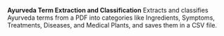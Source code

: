 **Ayurveda Term Extraction and Classification**
 Extracts and classifies Ayurveda terms from a PDF into categories like Ingredients, Symptoms, Treatments, Diseases, and Medical Plants, and saves them in a CSV file.
